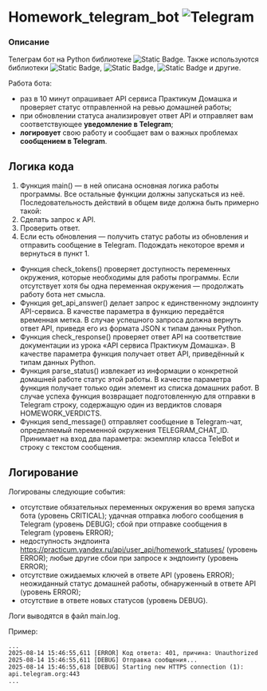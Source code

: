 # Homework_telegram_bot ![Telegram](https://img.shields.io/badge/Telegram-2CA5E0?style=for-the-badge&logo=telegram&logoColor=white)
### Описание
Телеграм бот на Python библиотеке ![Static Badge](https://img.shields.io/badge/telebot-%230088CC).
Также используются библиотеки ![Static Badge](https://img.shields.io/badge/dotenv-yellow), ![Static Badge](https://img.shields.io/badge/requests-yellow), ![Static Badge](https://img.shields.io/badge/logging-yellow) и другие.

Работа бота:
- раз в 10 минут опрашивает API сервиса Практикум Домашка и проверяет статус отправленной на ревью домашней работы;
- при обновлении статуса анализировует ответ API и отправляет вам соответствующее **уведомление в Telegram**;
- **логировует** свою работу и сообщает вам о важных проблемах **сообщением в Telegram**.

## Логика кода
1. Функция main() — в ней описана основная логика работы программы. Все остальные функции должны запускаться из неё. Последовательность действий в общем виде должна быть примерно такой:
2. Сделать запрос к API.
3. Проверить ответ.
4. Если есть обновления — получить статус работы из обновления и отправить сообщение в Telegram.
Подождать некоторое время и вернуться в пункт 1.
- Функция check_tokens() проверяет доступность переменных окружения, которые необходимы для работы программы. Если отсутствует хотя бы одна переменная окружения — продолжать работу бота нет смысла.
- Функция get_api_answer() делает запрос к единственному эндпоинту API-сервиса. В качестве параметра в функцию передаётся временная метка. В случае успешного запроса должна вернуть ответ API, приведя его из формата JSON к типам данных Python.
- Функция check_response() проверяет ответ API на соответствие документации из урока «API сервиса Практикум Домашка». В качестве параметра функция получает ответ API, приведённый к типам данных Python.
- Функция parse_status() извлекает из информации о конкретной домашней работе статус этой работы. В качестве параметра функция получает только один элемент из списка домашних работ. В случае успеха функция возвращает подготовленную для отправки в Telegram строку, содержащую один из вердиктов словаря HOMEWORK_VERDICTS.
- Функция send_message() отправляет сообщение в Telegram-чат, определяемый переменной окружения TELEGRAM_CHAT_ID. Принимает на вход два параметра: экземпляр класса TeleBot и строку с текстом сообщения.

## Логирование
Логированы следующие события: 
- отсутствие обязательных переменных окружения во время запуска бота (уровень CRITICAL);
удачная отправка любого сообщения в Telegram (уровень DEBUG);
сбой при отправке сообщения в Telegram (уровень ERROR);
- недоступность эндпоинта https://practicum.yandex.ru/api/user_api/homework_statuses/ (уровень ERROR);
любые другие сбои при запросе к эндпоинту (уровень ERROR);
- отсутствие ожидаемых ключей в ответе API (уровень ERROR);
неожиданный статус домашней работы, обнаруженный в ответе API (уровень ERROR);
- отсутствие в ответе новых статусов (уровень DEBUG).

Логи выводятся в файл main.log.

Пример:
```
...
2025-08-14 15:46:55,611 [ERROR] Код ответа: 401, причина: Unauthorized
2025-08-14 15:46:55,611 [DEBUG] Отправка сообщения...
2025-08-14 15:46:55,618 [DEBUG] Starting new HTTPS connection (1): api.telegram.org:443
...
```
